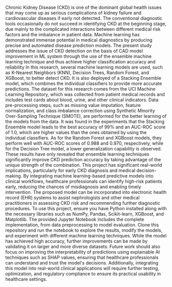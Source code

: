 Chronic Kidney Disease (CKD) is one of the dominant global health issues that may come up as serious complications of kidney failure and cardiovascular diseases if early not detected. The conventional diagnostic tools occasionally do not succeed in identifying CKD at the beginning stage, due mainly to the complicated interactions between different medical risk factors and the imbalance in patient data. Machine learning has demonstrated immense potential in medical diagnostics by producing precise and automated disease prediction models. The present study addresses the issue of CKD detection on the basis of CAD model improvement in ML system through the use of the ensemble machine learning technique and thus achieve higher classification accuracy and reliability
In this research, several machine learning models are used, such as K-Nearest Neighbors (KNN), Decision Trees, Random Forest, and XGBoost, to better detect CKD. It is also deployed of a Stacking Ensemble model, which combines the individual classifiers to provide more accurate predictions. The dataset for this research comes from the UCI Machine Learning Repository, which was collected from patient medical records and includes test cards about blood, urine, and other clinical indicators. Data pre-processing steps, such as missing value imputation, feature normalization, and class imbalance correction using Synthetic Minority Over-Sampling Technique (SMOTE), are performed for the better learning of the models from the data.
It was found in the experiments that the Stacking Ensemble model leads to the best accuracy of 99% and an AUC-ROC score of 1.0, which are higher values than the ones obtained by using the individual classifiers. As for the Random Forest and XGBoost models, they perform well with AUC-ROC scores of 0.988 and 0.970, respectively, while for the Decision Tree model, a lower generalization capability is observed. These results have only revealed that ensemble learning techniques significantly improve CKD prediction accuracy by taking advantage of the unique strength of the combination.
This project has significant real-world implications, particularly for early CKD diagnosis and medical decision-making. By integrating machine learning-based predictive models into clinical workflows, healthcare professionals can identify high-risk patients early, reducing the chances of misdiagnosis and enabling timely intervention. The proposed model can be incorporated into electronic health record (EHR) systems to assist nephrologists and other medical practitioners in assessing CKD risk and recommending further diagnostic procedures.
To use this project, ensure you have Python installed along with the necessary libraries such as NumPy, Pandas, Scikit-learn, XGBoost, and Matplotlib. The provided Jupyter Notebook includes the complete implementation, from data preprocessing to model evaluation. Clone this repository and run the notebook to explore the results, modify the models, and experiment with different machine learning techniques.
While the model has achieved high accuracy, further improvements can be made by validating it on larger and more diverse datasets. Future work should also focus on improving the interpretability of predictions using explainable AI techniques such as SHAP values, ensuring that healthcare professionals can understand and trust the model's decisions. Additionally, integrating this model into real-world clinical applications will require further testing, optimization, and regulatory compliance to ensure its practical usability in healthcare settings.






